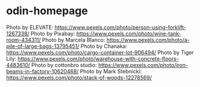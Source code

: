# odin-homepage

Photo by ELEVATE: https://www.pexels.com/photo/person-using-forklift-1267338/
Photo by Pixabay: https://www.pexels.com/photo/wine-tank-room-434311/
Photo by Marcela Blanco: https://www.pexels.com/photo/a-pile-of-large-bags-13795451/
Photo by Chanaka: https://www.pexels.com/photo/cargo-container-lot-906494/
Photo by Tiger Lily: https://www.pexels.com/photo/warehouse-with-concrete-floors-4483610/
Photo by cottonbro studio: https://www.pexels.com/photo/iron-beams-in-factory-10620468/
Photo by Mark Stebnicki: https://www.pexels.com/photo/stack-of-woods-12278569/
